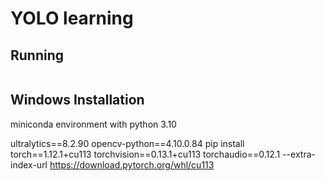 # YOLO learning

## Running
```
```

## Windows Installation

miniconda environment with python 3.10

ultralytics==8.2.90
opencv-python==4.10.0.84
pip install torch==1.12.1+cu113 torchvision==0.13.1+cu113 torchaudio==0.12.1 --extra-index-url https://download.pytorch.org/whl/cu113

